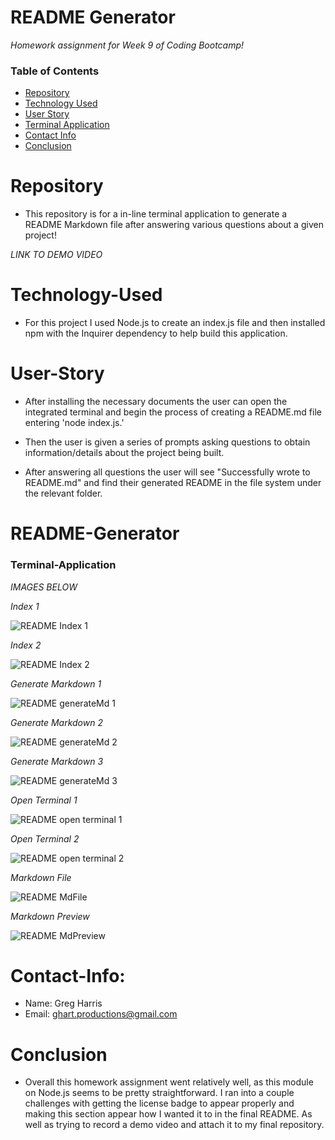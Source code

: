 # README Generator

*Homework assignment for Week 9 of Coding Bootcamp!*

### Table of Contents 

* [Repository](##Repository) 
* [Technology Used](##Technology-Used) 
* [User Story](##User-Story)
* [Terminal Application](##Terminal-Application)
* [Contact Info](##Contact-Info)
* [Conclusion](##Conclusion)

# Repository

- This repository is for a in-line terminal application to generate a README Markdown file after answering various questions about a given project!

*LINK TO DEMO VIDEO*


# Technology-Used

- For this project I used Node.js to create an index.js file and then installed npm with the Inquirer dependency to help build this application.

# User-Story

- After installing the necessary documents the user can open the integrated terminal and begin the process of creating a README.md file entering 'node index.js.'

- Then the user is given a series of prompts asking questions to obtain information/details about the project being built.

- After answering all questions the user will see "Successfully wrote to README.md" and find their generated README in the file system under the relevant folder.

# README-Generator

### Terminal-Application

*IMAGES BELOW*

*Index 1*

![README Index 1](https://user-images.githubusercontent.com/73864182/109276475-ec826600-77ca-11eb-8f48-581d4fe1bdd6.png)

*Index 2*

![README Index 2](https://user-images.githubusercontent.com/73864182/109276477-ed1afc80-77ca-11eb-9040-21d159f1c3db.png)

*Generate Markdown 1*

![README generateMd 1](https://user-images.githubusercontent.com/73864182/109276478-edb39300-77ca-11eb-8ece-3978fba2e97c.png)

*Generate Markdown 2*

![README generateMd 2](https://user-images.githubusercontent.com/73864182/109276480-edb39300-77ca-11eb-8350-bfb3733da1a5.png)

*Generate Markdown 3*

![README generateMd 3](https://user-images.githubusercontent.com/73864182/109276484-ee4c2980-77ca-11eb-8108-91cd8f12b95f.png)

*Open Terminal 1*

![README open terminal 1](https://user-images.githubusercontent.com/73864182/109276481-edb39300-77ca-11eb-83c6-d306016eae56.png)

*Open Terminal 2*

![README open terminal 2](https://user-images.githubusercontent.com/73864182/109276482-ee4c2980-77ca-11eb-897f-afde8a60c4f1.png)

*Markdown File*

![README MdFile](https://user-images.githubusercontent.com/73864182/109276485-eee4c000-77ca-11eb-854d-648532fd2b65.png)

*Markdown Preview*

![README MdPreview](https://user-images.githubusercontent.com/73864182/109276487-eee4c000-77ca-11eb-8fae-e82ad1534475.png)


# Contact-Info:

- Name: Greg Harris
- Email: ghart.productions@gmail.com

# Conclusion

- Overall this homework assignment went relatively well, as this module on Node.js seems to be pretty straightforward. I ran into a couple challenges with getting the license badge to appear properly and making this section appear how I wanted it to in the final README. As well as trying to record a demo video and attach it to my final repository. 